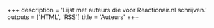 +++
description = 'Lijst met auteurs die voor Reactionair.nl schrijven.'
outputs = ['HTML', 'RSS']
title = 'Auteurs'
+++
